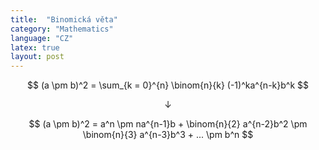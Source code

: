 ```yaml
---
title:  "Binomická věta"
category: "Mathematics"
language: "CZ"
latex: true
layout: post
---
```


$$ (a \pm b)^2 = \sum_{k = 0}^{n} \binom{n}{k} (-1)^ka^{n-k}b^k $$

$$\downarrow$$

$$ (a \pm b)^2 = a^n \pm na^{n-1}b + \binom{n}{2} a^{n-2}b^2 \pm \binom{n}{3} a^{n-3}b^3 + ... \pm b^n $$
